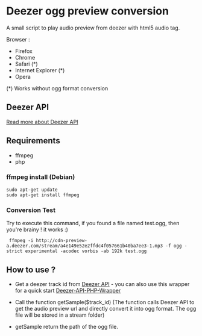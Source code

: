 # Deezer ogg preview conversion

A small script to play audio preview from deezer with html5 audio tag.

Browser :
* Firefox 
* Chrome
* Safari (*)
* Internet Explorer (*)
* Opera

(*) Works without ogg format conversion

## Deezer API

[Read more about Deezer API](http://developers.deezer.com/api)

## Requirements

* ffmpeg
* php

### ffmpeg install (Debian)

    sudo apt-get update
    sudo apt-get install ffmpeg
    
### Conversion Test

Try to execute this command, if you found a file named test.ogg, then you're brainy ! it works :) 

     ffmpeg -i http://cdn-preview-a.deezer.com/stream/a4e149e52e2ffdc4f057661b40ba7ee3-1.mp3 -f ogg -strict experimental -acodec vorbis -ab 192k test.ogg

## How to use ?

* Get a deezer track id from [Deezer API](http://developers.deezer.com/api) - you can also use this wrapper for a quick start [Deezer-API-PHP-Wrapper](https://github.com/croustibat/Deezer-API-PHP-Wrapper)

* Call the function getSample($track_id) (The function calls Deezer API to get the audio preview url and directly convert it into ogg format. 
The ogg file will be stored in a stream folder)

* getSample return the path of the ogg file.
